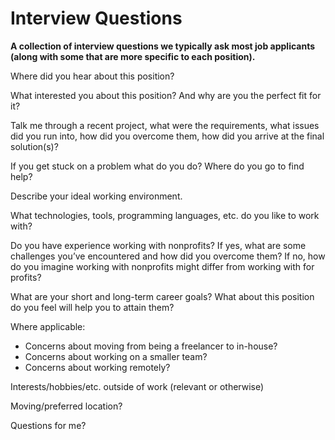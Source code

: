 # Interview Questions

**A collection of interview questions we typically ask most job applicants (along with some that are more specific to each position).**


Where did you hear about this position?


What interested you about this position? And why are you the perfect fit for it?


Talk me through a recent project, what were the requirements, what issues did you run into, how did you overcome them, how did you arrive at the final solution(s)?

 
If you get stuck on a problem what do you do? Where do you go to find help?


Describe your ideal working environment.


What technologies, tools, programming languages, etc. do you like to work with?


Do you have experience working with nonprofits? If yes, what are some challenges you’ve encountered and how did you overcome them? If no, how do you imagine working with nonprofits might differ from working with for profits?


What are your short and long-term career goals? What about this position do you feel will help you to attain them?


Where applicable:

- Concerns about moving from being a freelancer to in-house?
- Concerns about working on a smaller team?
- Concerns about working remotely?


Interests/hobbies/etc. outside of work (relevant or otherwise)


Moving/preferred location? 


Questions for me?
